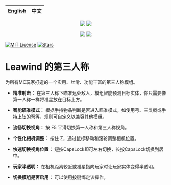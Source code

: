 <div align=center>

| [English](./README.md) | 中文 |
|------------------------|----|

[![](https://img.shields.io/curseforge/dt/930880?style=flat&logo=curseforge&color=F1643%5E&cacheSeconds=3600&label=下载量)](https://www.curseforge.com/minecraft/mc-mods/leawind-third-person)
[![](https://img.shields.io/modrinth/dt/S3D3QF0M?style=flat&logo=modrinth&color=17B85A&cacheSeconds=3600&label=下载量)](https://modrinth.com/mod/leawind-third-person)

[![](https://img.shields.io/github/last-commit/LEAWIND/Third-Person?logo=github&label=上次提交)](https://github.com/LEAWIND/Third-Person)
[![](https://img.shields.io/github/deployments/LEAWIND/Third-Person/github-pages?style=flat&logo=github&label=文档&cacheSeconds=900)](https://leawind.github.io/Third-Person/en-US/?autolang)

</div>

[![MIT License](https://img.shields.io/badge/license-MIT-blue.svg?label=开源协议)](https://github.com/LEAWIND/Third-Person?tab=MIT-1-ov-file)
[![Stars](https://img.shields.io/github/stars/LEAWIND/Third-Person?style=flat&logo=github&color=daaa3f&label=星标)](https://github.com/LEAWIND/Third-Person)

# Leawind 的第三人称

为所有MC玩家打造的一个实用、丝滑、功能丰富的第三人称模组。

* **精准射击：** 在第三人称下瞄准远处敌人，模组智能预测目标实体，你只需要像第一人称一样将准星放在目标上方。

* **智能瞄准模式：** 根据手持物品判断是否进入瞄准模式，如使用弓、三叉戟或手持上弦的弩等，规则可自定义以兼容其他模组。

* **流畅切换视角：** 按 F5 平滑切换第一人称和第三人称视角。

* **个性化相机调整：** 按住 Z，通过鼠标移动和滚轮调整相机位置。

* **快速切换视角位置：** 短按CapsLock即可左右切换，长按CapsLock切换到居中。

* **玩家半透明：** 在相机距离较近或准星指向玩家时让玩家实体变得半透明。

* **切换模组是否启用：** 可以使用按键绑定该操作。
